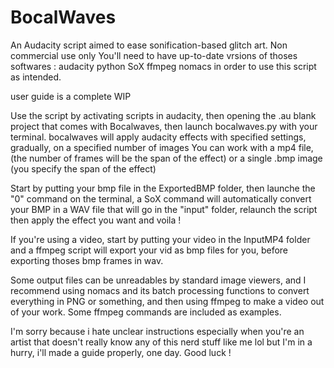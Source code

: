 # BocalWaves
An Audacity script aimed to ease sonification-based glitch art. Non commercial use only
You'll need to have up-to-date vrsions of thoses softwares :
 audacity
 python
 SoX
 ffmpeg
 nomacs
in order to use this script as intended.


user guide is a complete WIP 

Use the script by activating scripts in audacity, then opening the .au blank project that comes with Bocalwaves, then launch bocalwaves.py with your terminal.
bocalwaves will apply audacity effects with specified settings, gradually, on a specified number of images
You can work with a mp4 file, (the number of frames will be the span of the effect) or a single .bmp image (you specify the span of the effect)

Start by putting your bmp file in the ExportedBMP folder, then launche the "0" command on the terminal, a SoX command will automatically convert your BMP in a WAV file that will go in the "input" folder, relaunch the script then apply the effect you want and voila !

If you're using a video, start by putting your video in the InputMP4 folder and a ffmpeg script will export your vid as bmp files for you, before exporting thoses bmp frames in wav.

Some output files can be unreadables by standard image viewers, and I recommend using nomacs and its batch processing functions to convert everything in PNG or something, and then using ffmpeg to make a video out of your work. Some ffmpeg commands are included as examples.

I'm sorry because i hate unclear instructions especially when you're an artist that doesn't really know any of this nerd stuff like me lol but I'm in a hurry, i'll made a guide properly, one day.
Good luck !
